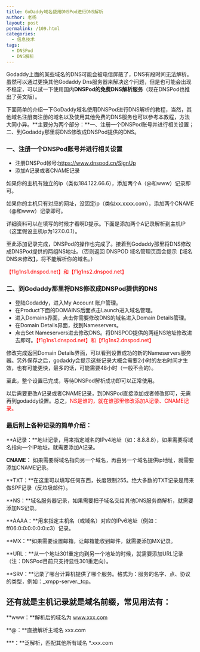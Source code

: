 ```yaml
---
title: GoDaddy域名使用DNSPod进行DNS解析
author: 老杨
layout: post
permalink: /109.html
categories:
  - 信息技术
tags:
  - DNSPod
  - DNS解析
---
```

Godaddy上面的某些域名的DNS可能会被电信屏蔽了，DNS有段时间无法解析。虽然可以通过更换其他Godaddy Dns服务器来解决这个问题，但是也可能会出现不稳定，可以试一下使用国内**DNSPod的免费DNS解析服务**（现在DNSPod也推出了英文版）。  


  
下面简单的介绍一下GoDaddy域名使用DNSPod进行DNS解析的教程，当然，其他域名注册商注册的域名以及使用其他免费的DNS服务也可以参考本教程，方法大同小异。**主要分为两个部分：**一、注册一个DNSPod账号并进行相关设置；二、到Godaddy那里将DNS修改成DNSPod提供的DNS。

### 一、注册一个DNSPod账号并进行相关设置

  * 注册DNSPod帐号</strong>:<a title="注册" href="https://www.dnspod.cn/SignUp" target="_blank">https://www.dnspod.cn/SignUp</a>
  * 添加A记录或者CNAME记录

如果你的主机有独立的ip（类似184.122.66.6），添加两个A（@和www）记录即可。

如果你的主机只有对应的网址，没固定ip（类似xx.xxxx.com），添加两个CNAME（@和www）记录即可。

详细资料可以在填写的时候才看啊D提示。下面是添加两个A记录解析到主机IP（这里假设主机ip为127.0.0.1）。

至此添加记录完成，DNSPod的操作也完成了。接着到Godaddy那里将DNS修改成DNSPod提供的两组NS地址。（否则返回 DNSPOD 域名管理页面会提示【域名DNS未修改】，将不能解析你的域名。）

<span style = "color:red;">【f1g1ns1.dnspod.net】和【f1g1ns2.dnspod.net】</span>

### 二、到Godaddy那里将DNS修改成DNSPod提供的DNS

  * 登陆Godaddy，进入My Account 账户管理。
  * 在Product下面的DOMAINS后面点击Launch进入域名管理。
  * 进入Domains界面，点击你需要修改DNS的域名进入Domain Details管理。
  * 在Domain Details界面，找到Nameservers。
  * 点击Set Nameservers进去修改DNS。将DNSPOD提供的两组NS地址修改进去即可。<span style = "color:red;">【f1g1ns1.dnspod.net】和【f1g1ns2.dnspod.net】</span>

修改完成返回Domain Details界面，可以看到设置成功的新的Nameservers服务器。另外保存之后，godaddy会提示这些记录大概会需要2小时的左右时间才生效，也有可能更快，最多的话，可能需要48小时（一般不会的）。

至此，整个设置已完成，等待DNSPod解析成功即可以正常使用。

以后需要更改A记录或者CNAME记录，到DNSPod直接添加或者修改即可，无需再到godaddy设置。总之，<span style="color: red;">NS是谁的，就在谁那里修改添加A记录、CNAME记录。</span>

### 最后附上各种记录的简单介绍：

**A记录：**地址记录，用来指定域名的IPv4地址（如：8.8.8.8），如果需要将域名指向一个IP地址，就需要添加A记录。

**CNAME：** 如果需要将域名指向另一个域名，再由另一个域名提供ip地址，就需要添加CNAME记录。

**TXT：**在这里可以填写任何东西，长度限制255。绝大多数的TXT记录是用来做SPF记录（反垃圾邮件）。

**NS：**域名服务器记录，如果需要把子域名交给其他DNS服务商解析，就需要添加NS记录。

**AAAA：**用来指定主机名（或域名）对应的IPv6地址（例如：ff06:0:0:0:0:0:0:c3）记录。

**MX：**如果需要设置邮箱，让邮箱能收到邮件，就需要添加MX记录。

**URL：**从一个地址301重定向到另一个地址的时候，就需要添加URL记录（注：DNSPod目前只支持显性301重定向）。

**SRV：**记录了哪台计算机提供了哪个服务。格式为：服务的名字、点、协议的类型，例如：\_xmpp-server.\_tcp。

## 还有就是主机记录就是域名前缀，常见用法有：

**www：**解析后的域名为 www.xxx.com

**@：**直接解析主域名 xxx.com

***：**泛解析，匹配其他所有域名 *.xxx.com